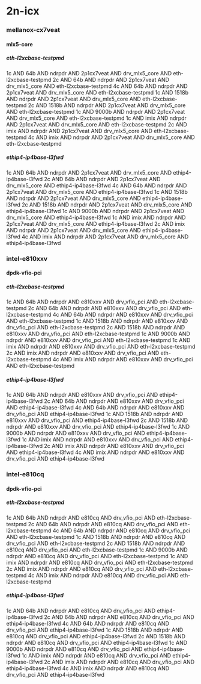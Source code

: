 # 2n-icx
### mellanox-cx7veat
#### mlx5-core
##### eth-l2xcbase-testpmd
1c AND 64b AND ndrpdr AND 2p1cx7veat AND drv_mlx5_core AND eth-l2xcbase-testpmd
2c AND 64b AND ndrpdr AND 2p1cx7veat AND drv_mlx5_core AND eth-l2xcbase-testpmd
4c AND 64b AND ndrpdr AND 2p1cx7veat AND drv_mlx5_core AND eth-l2xcbase-testpmd
1c AND 1518b AND ndrpdr AND 2p1cx7veat AND drv_mlx5_core AND eth-l2xcbase-testpmd
2c AND 1518b AND ndrpdr AND 2p1cx7veat AND drv_mlx5_core AND eth-l2xcbase-testpmd
1c AND 9000b AND ndrpdr AND 2p1cx7veat AND drv_mlx5_core AND eth-l2xcbase-testpmd
1c AND imix AND ndrpdr AND 2p1cx7veat AND drv_mlx5_core AND eth-l2xcbase-testpmd
2c AND imix AND ndrpdr AND 2p1cx7veat AND drv_mlx5_core AND eth-l2xcbase-testpmd
4c AND imix AND ndrpdr AND 2p1cx7veat AND drv_mlx5_core AND eth-l2xcbase-testpmd
##### ethip4-ip4base-l3fwd
1c AND 64b AND ndrpdr AND 2p1cx7veat AND drv_mlx5_core AND ethip4-ip4base-l3fwd
2c AND 64b AND ndrpdr AND 2p1cx7veat AND drv_mlx5_core AND ethip4-ip4base-l3fwd
4c AND 64b AND ndrpdr AND 2p1cx7veat AND drv_mlx5_core AND ethip4-ip4base-l3fwd
1c AND 1518b AND ndrpdr AND 2p1cx7veat AND drv_mlx5_core AND ethip4-ip4base-l3fwd
2c AND 1518b AND ndrpdr AND 2p1cx7veat AND drv_mlx5_core AND ethip4-ip4base-l3fwd
1c AND 9000b AND ndrpdr AND 2p1cx7veat AND drv_mlx5_core AND ethip4-ip4base-l3fwd
1c AND imix AND ndrpdr AND 2p1cx7veat AND drv_mlx5_core AND ethip4-ip4base-l3fwd
2c AND imix AND ndrpdr AND 2p1cx7veat AND drv_mlx5_core AND ethip4-ip4base-l3fwd
4c AND imix AND ndrpdr AND 2p1cx7veat AND drv_mlx5_core AND ethip4-ip4base-l3fwd
### intel-e810xxv
#### dpdk-vfio-pci
##### eth-l2xcbase-testpmd
1c AND 64b AND ndrpdr AND e810xxv AND drv_vfio_pci AND eth-l2xcbase-testpmd
2c AND 64b AND ndrpdr AND e810xxv AND drv_vfio_pci AND eth-l2xcbase-testpmd
4c AND 64b AND ndrpdr AND e810xxv AND drv_vfio_pci AND eth-l2xcbase-testpmd
1c AND 1518b AND ndrpdr AND e810xxv AND drv_vfio_pci AND eth-l2xcbase-testpmd
2c AND 1518b AND ndrpdr AND e810xxv AND drv_vfio_pci AND eth-l2xcbase-testpmd
1c AND 9000b AND ndrpdr AND e810xxv AND drv_vfio_pci AND eth-l2xcbase-testpmd
1c AND imix AND ndrpdr AND e810xxv AND drv_vfio_pci AND eth-l2xcbase-testpmd
2c AND imix AND ndrpdr AND e810xxv AND drv_vfio_pci AND eth-l2xcbase-testpmd
4c AND imix AND ndrpdr AND e810xxv AND drv_vfio_pci AND eth-l2xcbase-testpmd
##### ethip4-ip4base-l3fwd
1c AND 64b AND ndrpdr AND e810xxv AND drv_vfio_pci AND ethip4-ip4base-l3fwd
2c AND 64b AND ndrpdr AND e810xxv AND drv_vfio_pci AND ethip4-ip4base-l3fwd
4c AND 64b AND ndrpdr AND e810xxv AND drv_vfio_pci AND ethip4-ip4base-l3fwd
1c AND 1518b AND ndrpdr AND e810xxv AND drv_vfio_pci AND ethip4-ip4base-l3fwd
2c AND 1518b AND ndrpdr AND e810xxv AND drv_vfio_pci AND ethip4-ip4base-l3fwd
1c AND 9000b AND ndrpdr AND e810xxv AND drv_vfio_pci AND ethip4-ip4base-l3fwd
1c AND imix AND ndrpdr AND e810xxv AND drv_vfio_pci AND ethip4-ip4base-l3fwd
2c AND imix AND ndrpdr AND e810xxv AND drv_vfio_pci AND ethip4-ip4base-l3fwd
4c AND imix AND ndrpdr AND e810xxv AND drv_vfio_pci AND ethip4-ip4base-l3fwd
### intel-e810cq
#### dpdk-vfio-pci
##### eth-l2xcbase-testpmd
1c AND 64b AND ndrpdr AND e810cq AND drv_vfio_pci AND eth-l2xcbase-testpmd
2c AND 64b AND ndrpdr AND e810cq AND drv_vfio_pci AND eth-l2xcbase-testpmd
4c AND 64b AND ndrpdr AND e810cq AND drv_vfio_pci AND eth-l2xcbase-testpmd
1c AND 1518b AND ndrpdr AND e810cq AND drv_vfio_pci AND eth-l2xcbase-testpmd
2c AND 1518b AND ndrpdr AND e810cq AND drv_vfio_pci AND eth-l2xcbase-testpmd
1c AND 9000b AND ndrpdr AND e810cq AND drv_vfio_pci AND eth-l2xcbase-testpmd
1c AND imix AND ndrpdr AND e810cq AND drv_vfio_pci AND eth-l2xcbase-testpmd
2c AND imix AND ndrpdr AND e810cq AND drv_vfio_pci AND eth-l2xcbase-testpmd
4c AND imix AND ndrpdr AND e810cq AND drv_vfio_pci AND eth-l2xcbase-testpmd
##### ethip4-ip4base-l3fwd
1c AND 64b AND ndrpdr AND e810cq AND drv_vfio_pci AND ethip4-ip4base-l3fwd
2c AND 64b AND ndrpdr AND e810cq AND drv_vfio_pci AND ethip4-ip4base-l3fwd
4c AND 64b AND ndrpdr AND e810cq AND drv_vfio_pci AND ethip4-ip4base-l3fwd
1c AND 1518b AND ndrpdr AND e810cq AND drv_vfio_pci AND ethip4-ip4base-l3fwd
2c AND 1518b AND ndrpdr AND e810cq AND drv_vfio_pci AND ethip4-ip4base-l3fwd
1c AND 9000b AND ndrpdr AND e810cq AND drv_vfio_pci AND ethip4-ip4base-l3fwd
1c AND imix AND ndrpdr AND e810cq AND drv_vfio_pci AND ethip4-ip4base-l3fwd
2c AND imix AND ndrpdr AND e810cq AND drv_vfio_pci AND ethip4-ip4base-l3fwd
4c AND imix AND ndrpdr AND e810cq AND drv_vfio_pci AND ethip4-ip4base-l3fwd